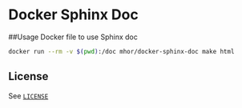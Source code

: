 # Docker Sphinx Doc


##Usage
Docker file to use Sphinx doc

```bash
docker run --rm -v $(pwd):/doc mhor/docker-sphinx-doc make html
```

## License
See [``LICENSE``](LICENSE)

